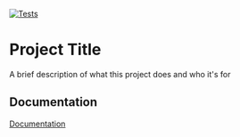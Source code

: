 [![Tests](https://github.com/thoth2357/Poetryize/actions/workflows/python-app.yml/badge.svg)](https://github.com/thoth2357/Poetryize/actions/workflows/python-app.yml)


# Project Title

A brief description of what this project does and who it's for

## Documentation

[Documentation](https://linktodocumentation)
